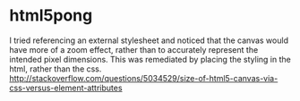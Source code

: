 # html5pong

I tried referencing an external stylesheet and noticed that the canvas would have more of a zoom effect, rather than to accurately represent the intended pixel dimensions. This was remediated by placing the styling in the html, rather than the css.
http://stackoverflow.com/questions/5034529/size-of-html5-canvas-via-css-versus-element-attributes
